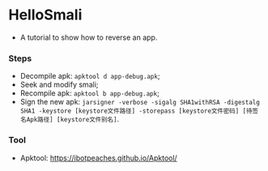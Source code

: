 # HelloSmali
* A tutorial to show how to reverse an app.

### Steps
* Decompile apk: `apktool d app-debug.apk`;
* Seek and modify smali;
* Recompile apk: `apktool b app-debug.apk`;
* Sign the new apk: `jarsigner -verbose -sigalg SHA1withRSA -digestalg SHA1 -keystore [keystore文件路径] -storepass [keystore文件密码] [待签名Apk路径] [keystore文件别名]`.

### Tool
* Apktool: <https://ibotpeaches.github.io/Apktool/>
